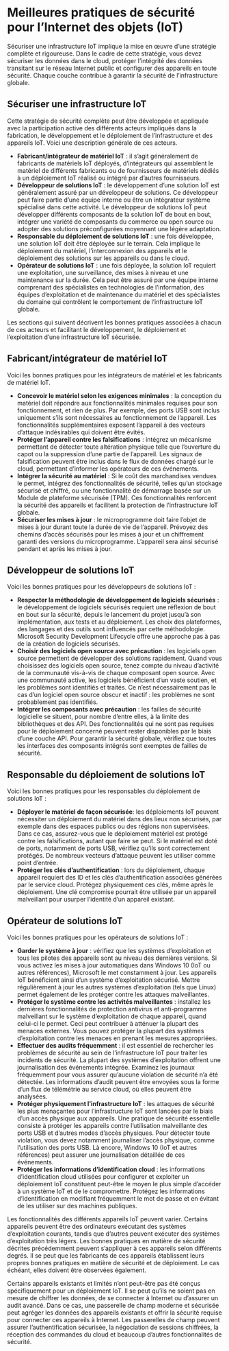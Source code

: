 # <a name="internet-of-things-security-best-practices"></a>Meilleures pratiques de sécurité pour l’Internet des objets (IoT)
Sécuriser une infrastructure IoT implique la mise en œuvre d’une stratégie complète et rigoureuse. Dans le cadre de cette stratégie, vous devez sécuriser les données dans le cloud, protéger l’intégrité des données transitant sur le réseau Internet public et configurer des appareils en toute sécurité. Chaque couche contribue à garantir la sécurité de l’infrastructure globale.

## <a name="secure-an-iot-infrastructure"></a>Sécuriser une infrastructure IoT
Cette stratégie de sécurité complète peut être développée et appliquée avec la participation active des différents acteurs impliqués dans la fabrication, le développement et le déploiement de l’infrastructure et des appareils IoT. Voici une description générale de ces acteurs.  

* **Fabricant/intégrateur de matériel IoT** : il s’agit généralement de fabricants de matériels IoT déployés, d’intégrateurs qui assemblent le matériel de différents fabricants ou de fournisseurs de matériels dédiés à un déploiement IoT réalisé ou intégré par d’autres fournisseurs.
* **Développeur de solutions IoT** : le développement d’une solution IoT est généralement assuré par un développeur de solutions. Ce développeur peut faire partie d’une équipe interne ou être un intégrateur système spécialisé dans cette activité. Le développeur de solutions IoT peut développer différents composants de la solution IoT de bout en bout, intégrer une variété de composants du commerce ou open source ou adopter des solutions préconfigurées moyennant une légère adaptation.
* **Responsable du déploiement de solutions IoT** : une fois développée, une solution IoT doit être déployée sur le terrain. Cela implique le déploiement du matériel, l’interconnexion des appareils et le déploiement des solutions sur les appareils ou dans le cloud.
* **Opérateur de solutions IoT** : une fois déployée, la solution IoT requiert une exploitation, une surveillance, des mises à niveau et une maintenance sur la durée. Cela peut être assuré par une équipe interne comprenant des spécialistes en technologies de l’information, des équipes d’exploitation et de maintenance du matériel et des spécialistes du domaine qui contrôlent le comportement de l’infrastructure IoT globale.

Les sections qui suivent décrivent les bonnes pratiques associées à chacun de ces acteurs et facilitant le développement, le déploiement et l’exploitation d’une infrastructure IoT sécurisée.

## <a name="iot-hardware-manufacturerintegrator"></a>Fabricant/intégrateur de matériel IoT
Voici les bonnes pratiques pour les intégrateurs de matériel et les fabricants de matériel IoT.

* **Concevoir le matériel selon les exigences minimales** : la conception du matériel doit répondre aux fonctionnalités minimales requises pour son fonctionnement, et rien de plus. Par exemple, des ports USB sont inclus uniquement s’ils sont nécessaires au fonctionnement de l’appareil. Les fonctionnalités supplémentaires exposent l’appareil à des vecteurs d’attaque indésirables qui doivent être évités.
* **Protéger l’appareil contre les falsifications** : intégrez un mécanisme permettant de détecter toute altération physique telle que l’ouverture du capot ou la suppression d’une partie de l’appareil. Les signaux de falsification peuvent être inclus dans le flux de données chargé sur le cloud, permettant d’informer les opérateurs de ces événements.
* **Intégrer la sécurité au matériel** : Si le coût des marchandises vendues le permet, intégrez des fonctionnalités de sécurité, telles qu’un stockage sécurisé et chiffré, ou une fonctionnalité de démarrage basée sur un Module de plateforme sécurisée (TPM). Ces fonctionnalités renforcent la sécurité des appareils et facilitent la protection de l’infrastructure IoT globale.
* **Sécuriser les mises à jour** : le microprogramme doit faire l’objet de mises à jour durant toute la durée de vie de l’appareil. Prévoyez des chemins d’accès sécurisés pour les mises à jour et un chiffrement garanti des versions du microprogramme. L’appareil sera ainsi sécurisé pendant et après les mises à jour.

## <a name="iot-solution-developer"></a>Développeur de solutions IoT
Voici les bonnes pratiques pour les développeurs de solutions IoT :

* **Respecter la méthodologie de développement de logiciels sécurisés** : le développement de logiciels sécurisés requiert une réflexion de bout en bout sur la sécurité, depuis le lancement du projet jusqu’à son implémentation, aux tests et au déploiement. Les choix des plateformes, des langages et des outils sont influencés par cette méthodologie. Microsoft Security Development Lifecycle offre une approche pas à pas de la création de logiciels sécurisés.
* **Choisir des logiciels open source avec précaution** : les logiciels open source permettent de développer des solutions rapidement. Quand vous choisissez des logiciels open source, tenez compte du niveau d’activité de la communauté vis-à-vis de chaque composant open source. Avec une communauté active, les logiciels bénéficient d’un vaste soutien, et les problèmes sont identifiés et traités. Ce n’est nécessairement pas le cas d’un logiciel open source obscur et inactif : les problèmes ne sont probablement pas identifiés.
* **Intégrer les composants avec précaution** : les failles de sécurité logicielle se situent, pour nombre d’entre elles, à la limite des bibliothèques et des API. Des fonctionnalités qui ne sont pas requises pour le déploiement concerné peuvent rester disponibles par le biais d’une couche API. Pour garantir la sécurité globale, vérifiez que toutes les interfaces des composants intégrés sont exemptes de failles de sécurité.      

## <a name="iot-solution-deployer"></a>Responsable du déploiement de solutions IoT
Voici les bonnes pratiques pour les responsables du déploiement de solutions IoT :

* **Déployer le matériel de façon sécurisée**: les déploiements IoT peuvent nécessiter un déploiement du matériel dans des lieux non sécurisés, par exemple dans des espaces publics ou des régions non supervisées. Dans ce cas, assurez-vous que le déploiement matériel est protégé contre les falsifications, autant que faire se peut. Si le matériel est doté de ports, notamment de ports USB, vérifiez qu’ils sont correctement protégés. De nombreux vecteurs d’attaque peuvent les utiliser comme point d’entrée.
* **Protéger les clés d’authentification** : lors du déploiement, chaque appareil requiert des ID et les clés d’authentification associées générées par le service cloud. Protégez physiquement ces clés, même après le déploiement. Une clé compromise pourrait être utilisée par un appareil malveillant pour usurper l’identité d’un appareil existant.

## <a name="iot-solution-operator"></a>Opérateur de solutions IoT
Voici les bonnes pratiques pour les opérateurs de solutions IoT :

* **Garder le système à jour** : vérifiez que les systèmes d’exploitation et tous les pilotes des appareils sont au niveau des dernières versions. Si vous activez les mises à jour automatiques dans Windows 10 (IoT ou autres références), Microsoft le met constamment à jour. Les appareils IoT bénéficient ainsi d’un système d’exploitation sécurisé. Mettre régulièrement à jour les autres systèmes d’exploitation (tels que Linux) permet également de les protéger contre les attaques malveillantes.
* **Protéger le système contre les activités malveillantes** : installez les dernières fonctionnalités de protection antivirus et anti-programme malveillant sur le système d’exploitation de chaque appareil, quand celui-ci le permet. Ceci peut contribuer à atténuer la plupart des menaces externes. Vous pouvez protéger la plupart des systèmes d’exploitation contre les menaces en prenant les mesures appropriées.
* **Effectuer des audits fréquemment** : il est essentiel de rechercher les problèmes de sécurité au sein de l’infrastructure IoT pour traiter les incidents de sécurité. La plupart des systèmes d’exploitation offrent une journalisation des événements intégrée. Examinez les journaux fréquemment pour vous assurer qu’aucune violation de sécurité n’a été détectée. Les informations d’audit peuvent être envoyées sous la forme d’un flux de télémétrie au service cloud, où elles peuvent être analysées.
* **Protéger physiquement l’infrastructure IoT** : les attaques de sécurité les plus menaçantes pour l’infrastructure IoT sont lancées par le biais d’un accès physique aux appareils. Une pratique de sécurité essentielle consiste à protéger les appareils contre l’utilisation malveillante des ports USB et d’autres modes d’accès physiques. Pour détecter toute violation, vous devez notamment journaliser l’accès physique, comme l’utilisation des ports USB. Là encore, Windows 10 (IoT et autres références) peut assurer une journalisation détaillée de ces événements.
* **Protéger les informations d’identification cloud** : les informations d’identification cloud utilisées pour configurer et exploiter un déploiement IoT constituent peut-être le moyen le plus simple d’accéder à un système IoT et de le compromettre. Protégez les informations d’identification en modifiant fréquemment le mot de passe et en évitant de les utiliser sur des machines publiques.

Les fonctionnalités des différents appareils IoT peuvent varier. Certains appareils peuvent être des ordinateurs exécutant des systèmes d’exploitation courants, tandis que d’autres peuvent exécuter des systèmes d’exploitation très légers. Les bonnes pratiques en matière de sécurité décrites précédemment peuvent s’appliquer à ces appareils selon différents degrés. Il se peut que les fabricants de ces appareils établissent leurs propres bonnes pratiques en matière de sécurité et de déploiement. Le cas échéant, elles doivent être observées également.

Certains appareils existants et limités n’ont peut-être pas été conçus spécifiquement pour un déploiement IoT. Il se peut qu’ils ne soient pas en mesure de chiffrer les données, de se connecter à Internet ou d’assurer un audit avancé. Dans ce cas, une passerelle de champ moderne et sécurisée peut agréger les données des appareils existants et offrir la sécurité requise pour connecter ces appareils à Internet. Les passerelles de champ peuvent assurer l’authentification sécurisée, la négociation de sessions chiffrées, la réception des commandes du cloud et beaucoup d’autres fonctionnalités de sécurité.

